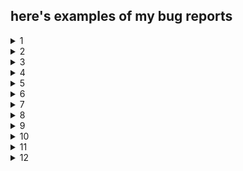 ## here's examples of my bug reports


<details>
   <summary>1</summary>

| _      | Регистрация возможна без согласия на обработку данных    |
| ----------- | ----------- |
| Описание   | Пользователь может зарегистрироваться без согласия на обработку персональных данных        |
| Окружение   | Любое        | 
| Версия сайта   | -        |
| Воспроизводимость у пользователей   | Воспроизводится        |
| Стабильность воспроизведения   | Стабильно        |
| Предусловия   | Открыть страницу https://lm.skillbox.cc/qa_tester/module05/homework1/        |
| Шаги воспроизведения   | <p> 1. Заполнить поля корректными данными <p> 2. Не ставить галочку у чекбокса "Согласен на обработку персональных данных" <p>3. Нажать "Зарегистрироваться"        |
| Фактический результат   | Появляется окно с подтверждением регистрации        |
| Ожидаемый результат  | Веб-форма просит согласиться с обработкой персональных данных        |
| Дополнительная информация   |  У чекбокса в html-разметке не указан атрибут "required" https://prnt.sc/1cq4dca

</details>

<details>
   <summary>2</summary>

   | _      | Невозможно авторизоваться в личном кабинете |
| ----------- | ----------- |
| Описание   | При попытке авторизации предложенной парой логин-пароль из спецификации ничего не происходит        |
| Окружение   | Любое        |
| Версия сайта   | -        |
| Воспроизводимость у пользователей   | Воспроизводится        |
| Стабильность воспроизведения   | Стабильно        |
| Предусловия   | Открыть страницу http://skillbox.mstprime.ru/16_3/#/        |
| Шаги воспроизведения   | <p> 1. Ввести в поле "логин" admin <p> 2. Ввести в поле "пароль" tester<p> 3. Нажать на кнопку "Войти"       |
| Фактический результат   | Кнопка "Войти" не позволяет перейти в личный кабинет        |
| Ожидаемый результат   | Пользоователь авторизован на сайте        |
| Дополнительная информация   | При нажатии на кнопку "Войти" от сервера приходит ответ в виде ошибки 502 https://prnt.sc/1b5k2n5 |

   </details>

<details>
   <summary>3</summary>

| _      | Не отображаются изменения в карточке пользователя при измении значения строки "location" в запросе PUT |
| ----------- | ----------- |
| Описание   | При измении значения поля "Место проживания" с помощью запроса PUT в базе данных  изменения не сохраняются        |
| Окружение   | Любое        |
| Версия сайта   | -        |
| Воспроизводимость у пользователей   | Нет      |
| Стабильность воспроизведения   | Стабильно        |
| Предусловия   | Открыть Postman        |
| Шаги воспроизведения   | <p> 1. Изменить в поле Body запроса на изменение данных клиента значение строки "location" <p> 2. Выполнить PUT-запрос на изменение данных клиента http://api-qa.skillbox.ru/practice3/api/users/1/update <p> 3. Выполнить GET-запрос на получение конректного клиента http://api-qa.skillbox.ru/practice3/api/users/1"       |
| Фактический результат   | Не отображаются внесённые изменения        |
| Ожидаемый результат   | Отображается ввёденное в запросе на изменение данных клиента новое место проживания        |
| Дополнительная информация   | - |

   </details>

<details>
   <summary>4</summary>


| _      | Дата рождения клиента при добавлении в базу данных подвергается изменению |
| ----------- | ----------- |
| Описание   | После добавления в базу данных даты рождения клиента значение даты изменяется на некорректное        |
| Окружение   | Любое        |
| Версия сайта   | -        |
| Воспроизводимость у пользователей   | Нет        |
| Стабильность воспроизведения   | Стабильно        |
| Предусловия   | Открыть Postman        |
| Шаги воспроизведения   | <p> 1.Выполнить POST-запрос на добавление клиента http://api-qa.skillbox.ru/practice3/api/users/create <p> 2. Выполнить GET-запрос на вывод списка клиентов http://api-qa.skillbox.ru/practice3/api/users/"        |
| Фактический результат   | Значение строки меняется на произвольное число        |
| Ожидаемый результат   | Ввёденная в запросе на добавление клиента дата рождения совпадает с выводимой датой рождения при запросе списка клиентов        |
| Дополнительная информация   | - |

   </details>

<details>
   <summary>5</summary>

| _      | База данных добавляет слово "Сити" в строку с местом проживания при обработке запроса на добавление нового клиента |
| ----------- | ----------- |
| Описание   | База данных изменяет ввёденное значение строки "location"        |
| Окружение   | Любое        |
| Версия сайта   | -        |
| Воспроизводимость у пользователей   | Нет        |
| Стабильность воспроизведения   | Стабильно        |
| Предусловия   | Открыть Postman        |
| Шаги воспроизведения   | <p> 1. С помощью POST-запроса Создание клиента добавить данные клиента в базу данных http://api-qa.skillbox.ru/practice3/api/users/create <p> 2. Выполнить GET-запрос Получение конкретного клиента http://api-qa.skillbox.ru/practice3/api/users/2        |
| Фактический результат   | Значение строки "location" отображается с добавленным базой данных словом "Сити"        |
| Ожидаемый результат   | Значение строки "location" идентично введённому при заполнении данных клиента        |
| Дополнительная информация   | - |

   </details>

<details>
   <summary>6</summary>

| _      | Цвет фона блоков страницы не совпадает с цветом блоков макета |
| ----------- | ----------- |
| Описание   |    Цвет фона блоков на странице в приложении отличается от цветов блоков в макете     |
| Окружение   |   Любое      |
| Версия сайта   | -        |
| Воспроизводимость у пользователей   |  Воспроизводится       |
| Стабильность воспроизведения   |    Стабильно     |
| Предусловия   | <p> 1. Открыть макет страницы https://www.figma.com/file/SexnFVxMVxh6h5vWispMKt/Online-cinema?node-id=0%3A1 <p> 2. С помощью инспектора элементов в Chrome DevTools сравнить цвета фона желтых блоков страницы и макета     |
| Фактический результат   |     Цвет фона блоков на странице отличается от цвета в макете    |
| Ожидаемый результат   |   Цвета на странице и в макете идентичны      |
| Дополнительная информация   | - |

   </details>

<details>
   <summary>7</summary>

| _      | Заголовок блока "Клиенты" на сайте отличается от заголовка в макете |
| ----------- | ----------- |
| Описание   |     Заголовок блока "Клиенты" на сайте не идентичен с заголовком блока в макете    |
| Окружение   |     Любое    |
| Версия сайта   | -        |
| Воспроизводимость у пользователей   |      Воспроизводится   |
| Стабильность воспроизведения   |   Стабильно      |
| Предусловия   |    Открыть страницу http://qa.skillbox.ru/module19/     |
| Шаги воспроизведения   | <p> 1. Нажать на кнопку ""Клиенты"" в хэдере страницы <p> 2. Открыть макет страницы https://www.figma.com/file/SexnFVxMVxh6h5vWispMKt/Online-cinema?node-id=0%3A1 <p> 3. Сравнить заголовки в макете и на странице     |
| Фактический результат   |     Названия заголовков макета и страницы не совпадают    |
| Ожидаемый результат   |    Названия заголовков макета и страницы одинаковые     |
| Дополнительная информация   | - |

   </details>

<details>
    <summary>8</summary>

| _      | Фотографии на сайте в блоке "О нас" отличаются от фотографий в макете |
| ----------- | ----------- |
| Описание   |     Фотографии на сайте в блоке "О нас" не совпадают с фотографиями в макете    |
| Окружение   |     Любое    |
| Версия сайта   | -        |
| Воспроизводимость у пользователей   |   Воспроизводится      |
| Стабильность воспроизведения   |    Стабильно     |
| Предусловия   |    Открыть страницу http://qa.skillbox.ru/module19/     |
| Шаги воспроизведения   | <p> 1. Нажать на кнопку "О нас" в хэдере страницы <p>2. Открыть макет страницы https://www.figma.com/file/SexnFVxMVxh6h5vWispMKt/Online-cinema?node-id=0%3A <p> 3. Сравнить фотографии      |
| Фактический результат   |     Фотографии в блоке на странице отличаются от фотографий в макете    |
| Ожидаемый результат   |     Фотографии на странице идентичны фотографиям в макете    |
| Дополнительная информация   | - |

   </details>

  <details>
   <summary>9</summary>

| _      | Приложение не выполняет требования безопасности в поле для ввода текста формы на сайте |
| ----------- | ----------- |
| Описание   |     В приложении присутствует stored XSS-уязвимость    |
| Окружение   |    Любое     |
| Версия сайта   | -        |
| Воспроизводимость у пользователей   |     Воспроизводится    |
| Стабильность воспроизведения   |   Стабильно      |
| Предусловия   |    Открыть страницу http://api-qa.skillbox.ru/xss-practice/     |
| Шаги воспроизведения   |   Вставить в поле "What are you thinking?" пэйлоад " ></script/</title/</style/-><iframe/onload='alert()'/ "     |
| Фактический результат   |      На сайте появляется диалоговое окно, вызванное пэйлоадом   |
| Ожидаемый результат   |     Сделан запрет на введение в поле символов javascript    |
| Дополнительная информация   | - |

   </details>
<details>
   <summary>10</summary>

| _      | Неправильно настроен CORS в приложении Ваш кошелек |
| ----------- | ----------- |
| Описание   |      С помощью GET-запроса злоумышленник может получить доступ к данным пользователя   |
| Окружение   |     Любое    |
| Версия сайта   | -        |
| Воспроизводимость у пользователей   |      Воспроизводится   |
| Стабильность воспроизведения   |      Стабильно   |
| Предусловия   |    Открыть страницу http://api-qa.skillbox.ru/cors-practice/     |
| Шаги воспроизведения   |  <p> 1. Открыть Chrome DevTools <p> 2. Перейти на владку Network <p> 3. На странице нажать на кнопку "Получить приватный ключ" <p> 4. Скопировать полученный запрос в формате cURL (bash) <p> 5. Открыть Postman <p> 6. Импортировать запрос в Postma <p> 7. Добавить заголовок Origin с произвольным адресом сайта <p> 8. Отправить запрос |
| Фактический результат   |     В ответе в строке "Access-Control-Allow-Origin" отображается выбранный произвольный адрес сайта и "Access-Control-Allow-Credentials" со значением "true"    |
| Ожидаемый результат   |      Настройки CORS приложения не отображают в запросах заголовки "Access-Control-Allow-Origin" и "Access-Control-Allow-Credentials"   |
| Дополнительная информация   | - |

   </details>

 
<details>
   <summary>11</summary>

| _      | Приложение не выполняет требования безопасности в поле "email" в форме на странице отправки сообщения |
| ----------- | ----------- |
| Описание   |     При помощи SQL-инъекции злоумышленник может получить доступ к базе данных    |
| Окружение   |      Любое   |
| Версия сайта   | -        |
| Воспроизводимость у пользователей   |  Воспроизводится       |
| Стабильность воспроизведения   |      Стабильно   |
| Предусловия   |    Открыть страницу http://api-qa.skillbox.ru/practicesqli/index.php     |
| Шаги воспроизведения   |  <p> 1. Нажать кнопку "Написать нам" <p> 2. В поле "email" ввести почтовый ящик с одинарной кавычкой в конце без пробелов, пример test@test.com' <p> 3. Остальные поля заполнить корректными данными  |
| Фактический результат   |  Появляется ошибка о неправильном синтаксисе SQL
"Error! You have an error in your SQL syntax; check the manual that corresponds to your MySQL server version for the right syntax to use near ''test@test.com''' at line 1"   |
| Ожидаемый результат   |   Появляется ошибка о некорректно заполненом поле "email"     |
| Дополнительная информация   | - |

   </details>

   <details>
   <summary>12</summary>

| _      | На сайте присутствует IDOR-уязвимость, из-за которой злоумышленник может получить доступ к данным организаций других пользователей |
| ----------- | ----------- |
| Описание   |    C помощью API-запросов с аутентификационными токенами пользователей злоумышленник может получить доступ к данным пользователей     |
| Окружение   |    Любое     |
| Версия сайта   | -        |
| Воспроизводимость у пользователей   |    Воспроизводится     |
| Стабильность воспроизведения   |   Стабильно      |
| Предусловия   |    Открыть Postman     |
| Шаги воспроизведения   | <p> 1. Выполнить POST-запрос на регистрацию первого пользователя http://api-qa.skillbox.ru/api/loans/v1/register <p> 2. Выполнить POST-запрос на аутентификацию первого пользователя http://api-qa.skillbox.ru/api/loans/v1/login <p> 3. Скопировать полученный в ответе на POST-запрос на аутентификацию аутентификационный токен <p> 4. Выполнить POST-запрос на создание организации, используя токен http://api-qa.skillbox.ru/api/loans/v1/organizations <p> 5. Выполнить POST-запрос на регистрацию второго пользователя <p> 6. Выполнить POST-запрос на аутентификацию второго пользователя http://api-qa.skillbox.ru/api/loans/v1/login <p> 7. Выполнить GET-запрос на получение информации об организации с иcпользованием аутентификационного токена первого пользователя http://api-qa.skillbox.ru/api/loans/v1/organizations/:organizationid   |
| Фактический результат   |    Злоумышленник имеет доступ к данным организации пользователя {""id"":""4"",""owner"":{""username"":""bish"",""email"":""bish@gon.wtf""},""orgname"":""rotiform"",""address"":""moscow"",""status"":""none"",""custom"":1}"         |
| Ожидаемый результат   |  При попытке получить доступ к данным пользователя злоумышленник видит ошибку "Not allowed to access requested organization or organization by this id does not exist yet"""    |
| Дополнительная информация   |  |

   </details>
